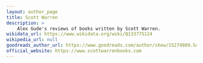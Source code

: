```yaml
---
layout: author_page
title: Scott Warren
description: >
    Alex Gude's reviews of books written by Scott Warren.
wikidata_url: https://www.wikidata.org/wiki/Q133775124
wikipedia_url: null
goodreads_author_url: https://www.goodreads.com/author/show/15274989.Scott_Warren
official_website: https://www.scottwarrenbooks.com
---
```

